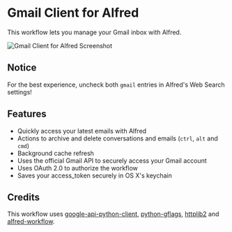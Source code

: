 Gmail Client for Alfred
==============

This workflow lets you manage your Gmail inbox with Alfred.

![Gmail Client for Alfred Screenshot](https://raw.github.com/fniephaus/alfred-gmail/master/screenshot.gif)

## Notice
For the best experience, uncheck both `gmail` entries in Alfred's Web Search settings!

## Features

- Quickly access your latest emails with Alfred
- Actions to archive and delete conversations and emails (`ctrl`, `alt` and `cmd`)
- Background cache refresh
- Uses the official Gmail API to securely access your Gmail account
- Uses OAuth 2.0 to authorize the workflow
- Saves your access_token securely in OS X's keychain


## Credits

This workflow uses [google-api-python-client](https://code.google.com/p/google-api-python-client/), [python-gflags](https://code.google.com/p/python-gflags/), [httplib2](https://pypi.python.org/pypi/httplib2) and [alfred-workflow](https://github.com/deanishe/alfred-workflow).
